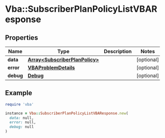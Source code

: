 # Vba::SubscriberPlanPolicyListVBAResponse

## Properties

| Name | Type | Description | Notes |
| ---- | ---- | ----------- | ----- |
| **data** | [**Array&lt;SubscriberPlanPolicy&gt;**](SubscriberPlanPolicy.md) |  | [optional] |
| **error** | [**VBAProblemDetails**](VBAProblemDetails.md) |  | [optional] |
| **debug** | [**Debug**](Debug.md) |  | [optional] |

## Example

```ruby
require 'vba'

instance = Vba::SubscriberPlanPolicyListVBAResponse.new(
  data: null,
  error: null,
  debug: null
)
```

